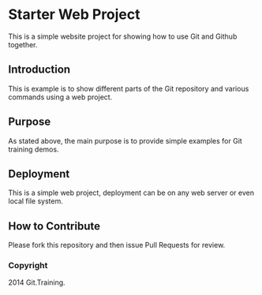 # Starter Web Project 

This is a simple website project for showing how to use Git and Github together. 

## Introduction

This is example is to show different parts of the Git repository and various commands using a web project.

## Purpose

As stated above, the main purpose is to provide simple examples for Git training demos.

## Deployment

This is a simple web project, deployment can be on any web server or even local file system. 

## How to Contribute

Please fork this repository and then issue Pull Requests for review. 

### Copyright 

2014 Git.Training.